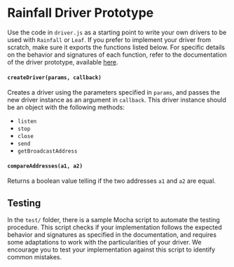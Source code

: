 # Rainfall Driver Prototype
Use the code in `driver.js` as a starting point to write your own drivers to be used with `Rainfall` or `Leaf`. If you prefer to implement your driver from scratch, make sure it exports the functions listed below.
For specific details on the behavior and signatures of each function, refer to the documentation of the driver prototype, available [here](documentation.md).

#### `createDriver(params, callback)`
Creates a driver using the parameters specified in `params`, and passes the new driver instance as an argument in `callback`. This driver instance should be an object with the following methods:
* `listen`
* `stop`
* `close`
* `send`
* `getBroadcastAddress`

#### `compareAddresses(a1, a2)`
Returns a boolean value telling if the two addresses `a1` and `a2` are equal.

## Testing
In the `test/` folder, there is a sample Mocha script to automate the testing procedure. This script checks if your implementation follows the expected behavior and signatures as specified in the documentation, and requires some adaptations to work with the particularities of your driver. We encourage you to test your implementation against this script to identify common mistakes.
